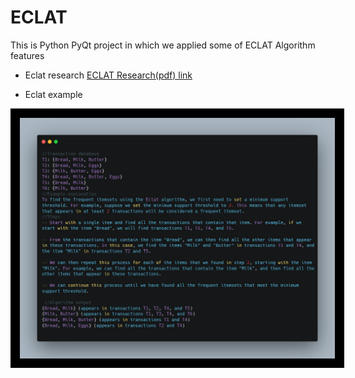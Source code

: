 # ECLAT
This is Python PyQt project in which we applied some of ECLAT Algorithm features 

 - Eclat research
[ECLAT Research(pdf) link](https://docs.google.com/gview?url=assets/Eclat_Algorithm_Research.pdf&embedded=true)

 - Eclat example
 <img src="assets/algorithm_example.png" style="border:15px solid black">